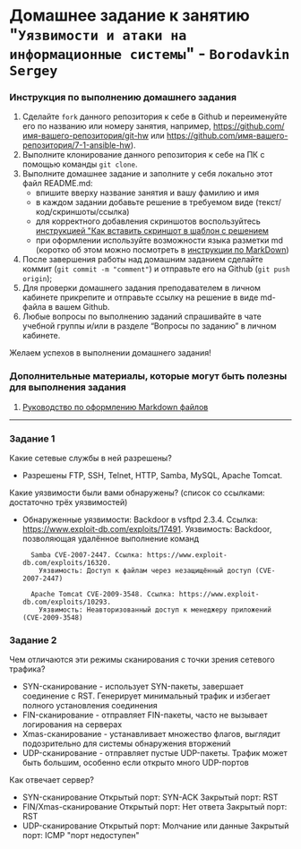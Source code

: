 # Домашнее задание к занятию "`Уязвимости и атаки на информационные системы`" - `Borodavkin Sergey`


### Инструкция по выполнению домашнего задания

   1. Сделайте `fork` данного репозитория к себе в Github и переименуйте его по названию или номеру занятия, например, https://github.com/имя-вашего-репозитория/git-hw или  https://github.com/имя-вашего-репозитория/7-1-ansible-hw).
   2. Выполните клонирование данного репозитория к себе на ПК с помощью команды `git clone`.
   3. Выполните домашнее задание и заполните у себя локально этот файл README.md:
      - впишите вверху название занятия и вашу фамилию и имя
      - в каждом задании добавьте решение в требуемом виде (текст/код/скриншоты/ссылка)
      - для корректного добавления скриншотов воспользуйтесь [инструкцией "Как вставить скриншот в шаблон с решением](https://github.com/netology-code/sys-pattern-homework/blob/main/screen-instruction.md)
      - при оформлении используйте возможности языка разметки md (коротко об этом можно посмотреть в [инструкции  по MarkDown](https://github.com/netology-code/sys-pattern-homework/blob/main/md-instruction.md))
   4. После завершения работы над домашним заданием сделайте коммит (`git commit -m "comment"`) и отправьте его на Github (`git push origin`);
   5. Для проверки домашнего задания преподавателем в личном кабинете прикрепите и отправьте ссылку на решение в виде md-файла в вашем Github.
   6. Любые вопросы по выполнению заданий спрашивайте в чате учебной группы и/или в разделе “Вопросы по заданию” в личном кабинете.
   
Желаем успехов в выполнении домашнего задания!
   
### Дополнительные материалы, которые могут быть полезны для выполнения задания

1. [Руководство по оформлению Markdown файлов](https://gist.github.com/Jekins/2bf2d0638163f1294637#Code)

---

### Задание 1

Какие сетевые службы в ней разрешены?

- Разрешены FTP, SSH, Telnet, HTTP, Samba, MySQL, Apache Tomcat.

Какие уязвимости были вами обнаружены? (список со ссылками: достаточно трёх уязвимостей)

- Обнаруженные уязвимости:
        Backdoor в vsftpd 2.3.4. Ссылка: https://www.exploit-db.com/exploits/17491.
          Уязвимость: Backdoor, позволяющая удалённое выполнение команд

        Samba CVE-2007-2447. Ссылка: https://www.exploit-db.com/exploits/16320.
          Уязвимость: Доступ к файлам через незащищённый доступ (CVE-2007-2447)

        Apache Tomcat CVE-2009-3548. Ссылка: https://www.exploit-db.com/exploits/10293.
          Уязвимость: Неавторизованный доступ к менеджеру приложений (CVE-2009-3548)


### Задание 2

Чем отличаются эти режимы сканирования с точки зрения сетевого трафика?

- SYN-сканирование - использует SYN-пакеты, завершает соединение с RST. Генерирует минимальный трафик и избегает полного установления соединения
- FIN-сканирование - отправляет FIN-пакеты, часто не вызывает логирования на серверах
- Xmas-сканирование - устанавливает множество флагов, выглядит подозрительно для системы обнаружения вторжений
- UDP-сканирование - отправляет пустые UDP-пакеты. Трафик может быть большим, особенно если открыто много UDP-портов

Как отвечает сервер?

- SYN-сканирование
        Открытый порт: SYN-ACK
        Закрытый порт: RST
- FIN/Xmas-сканирование
        Открытый порт: Нет ответа
        Закрытый порт: RST
- UDP-сканирование
        Открытый порт: Молчание или данные
        Закрытый порт: ICMP "порт недоступен"

